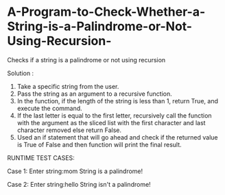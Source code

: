 # A-Program-to-Check-Whether-a-String-is-a-Palindrome-or-Not-Using-Recursion-
Checks if a string is a palindrome or not using recursion

Solution : 
1. Take a specific string from the user.
2. Pass the string as an argument to a recursive function.
3. In the function, if the length of the string is less than 1, return True, and execute the command.
4. If the last letter is equal to the first letter, recursively call the function with the argument as the sliced list with the first character and last character removed else return False.
5. Used an if statement that will go ahead and check if the returned value is True of False and  then function will print the final result.


RUNTIME TEST CASES:

Case 1:
Enter string:mom
String is a palindrome!
 
Case 2:
Enter string:hello
String isn't a palindrome!
